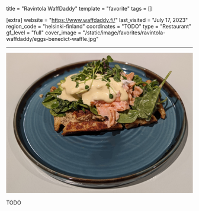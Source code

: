 title = "Ravintola WaffDaddy"
template = "favorite"
tags = []

[extra]
website = "https://www.waffdaddy.fi/"
last_visited = "July 17, 2023"
region_code = "helsinki-finland"
coordinates = "TODO"
type = "Restaurant"
gf_level = "full"
cover_image = "/static/image/favorites/ravintola-waffdaddy/eggs-benedict-waffle.jpg"

---

![An eggs benedict waffle](/static/image/favorites/ravintola-waffdaddy/eggs-benedict-waffle.jpg)

TODO
